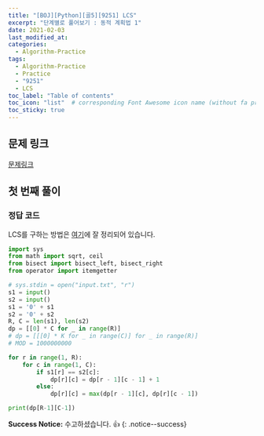 ```yaml
---
title: "[BOJ][Python][골5][9251] LCS"
excerpt: "단계별로 풀어보기 : 동적 계획법 1"
date: 2021-02-03
last_modified_at:
categories:
  - Algorithm-Practice
tags:
  - Algorithm-Practice
  - Practice
  - "9251"
  - LCS
toc_label: "Table of contents"
toc_icon: "list"  # corresponding Font Awesome icon name (without fa prefix)
toc_sticky: true
---
```


## 문제 링크

[문제링크](https://www.acmicpc.net/problem/9251)  


## 첫 번째 풀이 

### 정답 코드

LCS를 구하는 방법은 [여기](https://hwanseok-dev.github.io/algorithm/Longest-Common-Subsequence/)에 잘 정리되어 있습니다.  

```python
import sys
from math import sqrt, ceil
from bisect import bisect_left, bisect_right
from operator import itemgetter

# sys.stdin = open("input.txt", "r")
s1 = input()
s2 = input()
s1 = '0' + s1
s2 = '0' + s2
R, C = len(s1), len(s2)
dp = [[0] * C for _ in range(R)]
# dp = [[[0] * K for _ in range(C)] for _ in range(R)]
# MOD = 1000000000

for r in range(1, R):
    for c in range(1, C):
        if s1[r] == s2[c]:
            dp[r][c] = dp[r - 1][c - 1] + 1
        else:
            dp[r][c] = max(dp[r - 1][c], dp[r][c - 1])

print(dp[R-1][C-1])

```

**Success Notice:**
수고하셨습니다. :+1:
{: .notice--success}